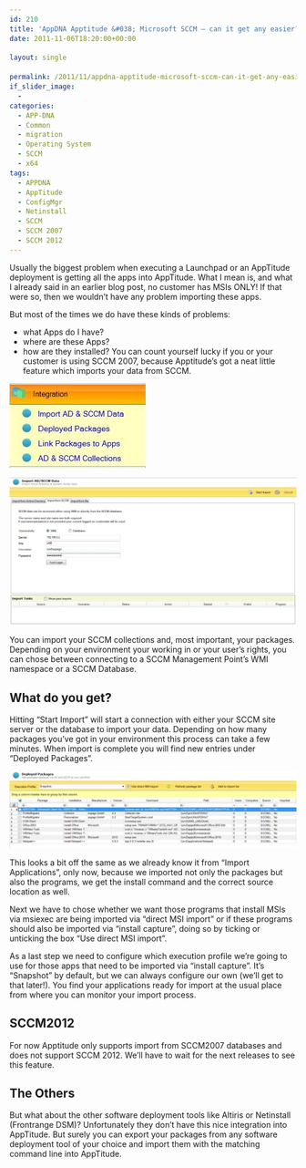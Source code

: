 ```yaml
---
id: 210
title: 'AppDNA Apptitude &#038; Microsoft SCCM – can it get any easier?'
date: 2011-11-06T18:20:00+00:00

layout: single

permalink: /2011/11/appdna-apptitude-microsoft-sccm-can-it-get-any-easier/
if_slider_image:
  -
categories:
  - APP-DNA
  - Common
  - migration
  - Operating System
  - SCCM
  - x64
tags:
  - APPDNA
  - AppTitude
  - ConfigMgr
  - Netinstall
  - SCCM
  - SCCM 2007
  - SCCM 2012
---
```

Usually the biggest problem when executing a Launchpad or an AppTitude deployment is getting all the apps into AppTitude. What I mean is, and what I already said in an earlier blog post, no customer has MSIs ONLY! If that were so, then we wouldn’t have any problem importing these apps.

But most of the times we do have these kinds of problems:

* what Apps do I have?
* where are these Apps?
* how are they installed?
You can count yourself lucky if you or your customer is using SCCM 2007, because Apptitude’s got a neat little feature which imports your data from SCCM.


![import sccm](/media/2011/11/import_sccm.jpg "import_sccm")

![import sccm](/media/2011/11/sccm_import.jpg "sccm_import")

You can import your SCCM collections and, most important, your packages. Depending on your environment your working in or your user’s rights, you can chose between connecting to a SCCM Management Point’s WMI namespace or a SCCM Database.

## What do you get?

Hitting “Start Import” will start a connection with either your SCCM site server or the database to import your data. Depending on how many packages you’ve got in your environment this process can take a few minutes.
When import is complete you will find new entries under “Deployed Packages”.

![deployed packages](/media/2011/11/deployed_packages.jpg "deployed_packages")

This looks a bit off the same as we already know it from “Import Applications”, only now, because we imported not only the packages but also the programs, we get the install command and the correct source location as well.

Next we have to chose whether we want those programs that install MSIs via msiexec are being imported via “direct MSI import” or if these programs should also be imported via “install capture”, doing so by ticking or unticking the box “Use direct MSI import”.

As a last step we need to configure which execution profile we’re going to use for those apps that need to be imported via “install capture”. It’s “Snapshot” by default, but we can always configure our own (we’ll get to that later!).
You find your applications ready for import at the usual place from where you can monitor your import process.

## SCCM2012

For now Apptitude only supports import from SCCM2007 databases and does not support SCCM 2012. We’ll have to wait for the next releases to see this feature.

## The Others

But what about the other software deployment tools like Altiris or Netinstall (Frontrange DSM)? Unfortunately they don’t have this nice integration into AppTitude. But surely you can export your packages from any software deployment tool of your choice and import them with the matching command line into AppTitude.





